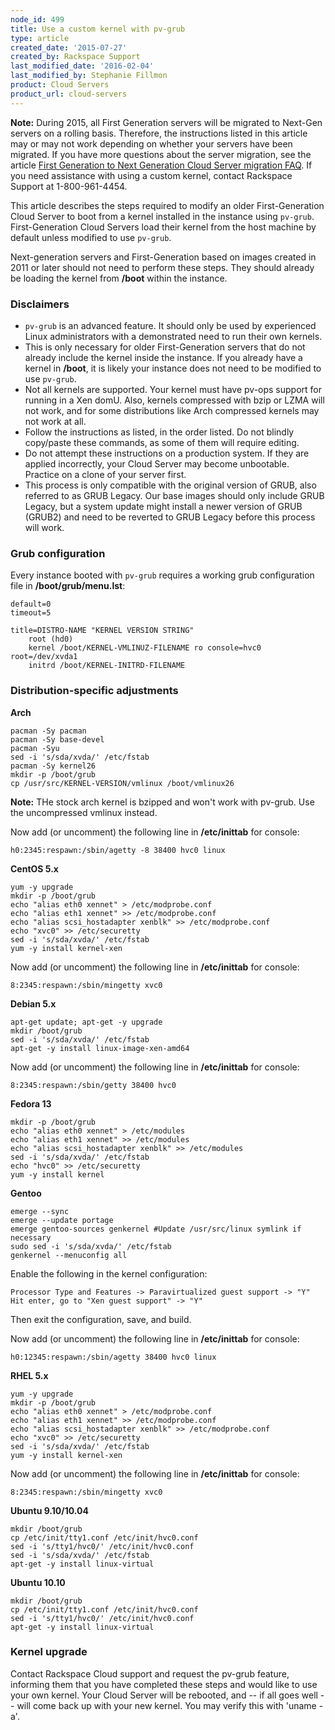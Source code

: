 ```yaml
---
node_id: 499
title: Use a custom kernel with pv-grub
type: article
created_date: '2015-07-27'
created_by: Rackspace Support
last_modified_date: '2016-02-04'
last_modified_by: Stephanie Fillmon
product: Cloud Servers
product_url: cloud-servers
---
```


**Note:** During 2015, all First Generation servers will be migrated to Next-Gen servers on a rolling basis. Therefore, the instructions listed in this article may or may not work depending on whether your servers have been migrated. If you have more questions about the server migration, see the article [First Generation to Next Generation Cloud Server migration FAQ](/how-to/first-generation-to-next-generation-cloud-server-migration-faq). If you need assistance with using a custom kernel, contact Rackspace Support at 1-800-961-4454.

This article describes the steps required to modify an older First-Generation Cloud Server to boot from a kernel installed in the instance using `pv-grub`. First-Generation Cloud Servers load their kernel from the host machine by default unless modified to use `pv-grub`.

Next-generation servers and First-Generation based on images created in 2011 or later should not need to perform these steps. They should already be loading the kernel from **/boot** within the instance.

### Disclaimers

-  `pv-grub` is an advanced feature. It should only be used by experienced Linux administrators with a demonstrated need to run their own kernels.
-  This is only necessary for older First-Generation servers that do not already include the kernel inside the instance. If you already have a kernel in **/boot**, it is likely your instance does not need to be modified to use `pv-grub`.
-  Not all kernels are supported. Your kernel must have pv-ops support for running in a Xen domU. Also, kernels compressed with bzip or LZMA will not work, and for some distributions like Arch compressed kernels may not work at all.
-  Follow the instructions as listed, in the order listed. Do not blindly copy/paste these commands, as some of them will require editing.
-  Do not attempt these instructions on a production system. If they are applied incorrectly, your Cloud Server may become unbootable. Practice on a clone of your server first.
-  This process is only compatible with the original version of GRUB, also referred to as GRUB Legacy. Our base images should only include GRUB Legacy, but a system update might install a newer version of GRUB (GRUB2) and need to be reverted to GRUB Legacy before this process will work.

### Grub configuration

Every instance booted with `pv-grub` requires a working grub configuration file in **/boot/grub/menu.lst**:

    default=0
    timeout=5

    title=DISTRO-NAME "KERNEL VERSION STRING"
        root (hd0)
        kernel /boot/KERNEL-VMLINUZ-FILENAME ro console=hvc0 root=/dev/xvda1
        initrd /boot/KERNEL-INITRD-FILENAME

### Distribution-specific adjustments

**Arch**

    pacman -Sy pacman
    pacman -Sy base-devel
    pacman -Syu
    sed -i 's/sda/xvda/' /etc/fstab
    pacman -Sy kernel26
    mkdir -p /boot/grub
    cp /usr/src/KERNEL-VERSION/vmlinux /boot/vmlinux26

**Note:** THe stock arch kernel is bzipped and won't work with pv-grub. Use the uncompressed vmlinux instead.

Now add (or uncomment) the following line in **/etc/inittab** for console:

    h0:2345:respawn:/sbin/agetty -8 38400 hvc0 linux

**CentOS 5.x**

    yum -y upgrade
    mkdir -p /boot/grub
    echo "alias eth0 xennet" > /etc/modprobe.conf
    echo "alias eth1 xennet" >> /etc/modprobe.conf
    echo "alias scsi_hostadapter xenblk" >> /etc/modprobe.conf
    echo "xvc0" >> /etc/securetty
    sed -i 's/sda/xvda/' /etc/fstab
    yum -y install kernel-xen

Now add (or uncomment) the following line in **/etc/inittab** for console:

    8:2345:respawn:/sbin/mingetty xvc0

**Debian 5.x**

    apt-get update; apt-get -y upgrade
    mkdir /boot/grub
    sed -i 's/sda/xvda/' /etc/fstab
    apt-get -y install linux-image-xen-amd64

Now add (or uncomment) the following line in **/etc/inittab** for console:

    8:2345:respawn:/sbin/getty 38400 hvc0

**Fedora 13**

    mkdir -p /boot/grub
    echo "alias eth0 xennet" > /etc/modules
    echo "alias eth1 xennet" >> /etc/modules
    echo "alias scsi_hostadapter xenblk" >> /etc/modules
    sed -i 's/sda/xvda/' /etc/fstab
    echo "hvc0" >> /etc/securetty
    yum -y install kernel

**Gentoo**

    emerge --sync
    emerge --update portage
    emerge gentoo-sources genkernel #Update /usr/src/linux symlink if necessary
    sudo sed -i 's/sda/xvda/' /etc/fstab
    genkernel --menuconfig all

Enable the following in the kernel configuration:

    Processor Type and Features -> Paravirtualized guest support -> "Y"
    Hit enter, go to "Xen guest support" -> "Y"

Then exit the configuration, save, and build.

Now add (or uncomment) the following line in **/etc/inittab** for console:

    h0:12345:respawn:/sbin/agetty 38400 hvc0 linux

**RHEL 5.x**

    yum -y upgrade
    mkdir -p /boot/grub
    echo "alias eth0 xennet" > /etc/modprobe.conf
    echo "alias eth1 xennet" >> /etc/modprobe.conf
    echo "alias scsi_hostadapter xenblk" >> /etc/modprobe.conf
    echo "xvc0" >> /etc/securetty
    sed -i 's/sda/xvda/' /etc/fstab
    yum -y install kernel-xen

Now add (or uncomment) the following line in **/etc/inittab** for console:

    8:2345:respawn:/sbin/mingetty xvc0

**Ubuntu 9.10/10.04**

    mkdir /boot/grub
    cp /etc/init/tty1.conf /etc/init/hvc0.conf
    sed -i 's/tty1/hvc0/' /etc/init/hvc0.conf
    sed -i 's/sda/xvda/' /etc/fstab
    apt-get -y install linux-virtual

**Ubuntu 10.10**

    mkdir /boot/grub
    cp /etc/init/tty1.conf /etc/init/hvc0.conf
    sed -i 's/tty1/hvc0/' /etc/init/hvc0.conf
    apt-get -y install linux-virtual

### Kernel upgrade

Contact Rackspace Cloud support and request the pv-grub feature, informing them that you have completed these steps and would like to use your own kernel. Your Cloud Server will be rebooted, and -- if all goes well -- will come back up with your new kernel. You may verify this with 'uname -a'.
